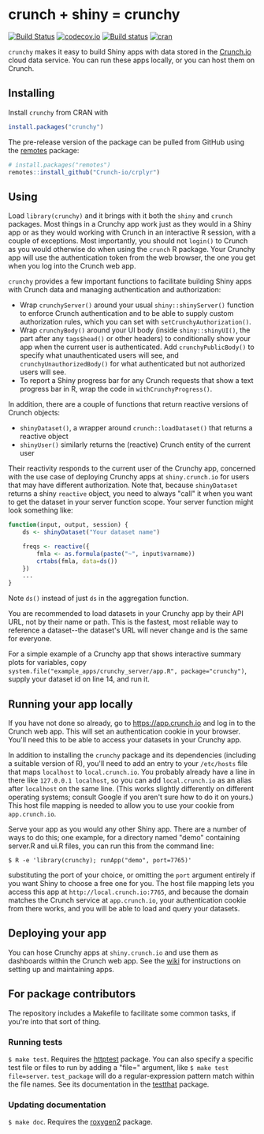 # crunch + shiny = crunchy

[![Build Status](https://travis-ci.org/Crunch-io/crunchy.png?branch=master)](https://travis-ci.org/Crunch-io/crunchy) [![codecov.io](https://codecov.io/github/Crunch-io/crunchy/coverage.svg?branch=master)](https://codecov.io/github/Crunch-io/crunchy?branch=master) [![Build status](https://ci.appveyor.com/api/projects/status/53epi1s8f0slhemm/branch/master?svg=true)](https://ci.appveyor.com/project/nealrichardson/crunchy/branch/master) [![cran](https://www.r-pkg.org/badges/version-last-release/crunchy)](https://cran.r-project.org/package=crunchy)

`crunchy` makes it easy to build Shiny apps with data stored in the [Crunch.io](https://crunch.io/) cloud data service. You can run these apps locally, or you can host them on Crunch.

## Installing

Install `crunchy` from CRAN with

```r
install.packages("crunchy")
```

The pre-release version of the package can be pulled from GitHub using the [remotes](https://remotes.r-lib.org/) package:

```r
# install.packages("remotes")
remotes::install_github("Crunch-io/crplyr")
```

## Using

Load `library(crunchy)` and it brings with it both the `shiny` and `crunch` packages. Most things in a Crunchy app work just as they would in a Shiny app or as they would working with Crunch in an interactive R session, with a couple of exceptions. Most importantly, you should not `login()` to Crunch as you would otherwise do when using the `crunch` R package. Your Crunchy app will use the authentication token from the web browser, the one you get when you log into the Crunch web app.

`crunchy` provides a few important functions to facilitate building Shiny apps with Crunch data and managing authentication and authorization:

* Wrap `crunchyServer()` around your usual `shiny::shinyServer()` function to enforce Crunch authentication and to be able to supply custom authorization rules, which you can set with `setCrunchyAuthorization()`.
* Wrap `crunchyBody()` around your UI body (inside `shiny::shinyUI()`, the part after any `tags$head()` or other headers) to conditionally show your app when the current user is authenticated. Add `crunchyPublicBody()` to specify what unauthenticated users will see, and `crunchyUnauthorizedBody()` for what authenticated but not authorized users will see.
* To report a Shiny progress bar for any Crunch requests that show a text progress bar in R, wrap the code in `withCrunchyProgress()`.

In addition, there are a couple of functions that return reactive versions of Crunch objects:

* `shinyDataset()`, a wrapper around `crunch::loadDataset()` that returns a reactive object
* `shinyUser()` similarly returns the (reactive) Crunch entity of the current user

Their reactivity responds to the current user of the Crunchy app, concerned with the use case of deploying Crunchy apps at `shiny.crunch.io` for users that may have different authorization. Note that, because `shinyDataset` returns a shiny `reactive` object, you need to always "call" it when you want to get the dataset in your server function scope. Your server function might look something like:

```r
function(input, output, session) {
    ds <- shinyDataset("Your dataset name")

    freqs <- reactive({
        fmla <- as.formula(paste("~", input$varname))
        crtabs(fmla, data=ds())
    })
    ...
}
```

Note `ds()` instead of just `ds` in the aggregation function.

You are recommended to load datasets in your Crunchy app by their API URL, not by their name or path. This is the fastest, most reliable way to reference a dataset--the dataset's URL will never change and is the same for everyone.

For a simple example of a Crunchy app that shows interactive summary plots for variables, copy `system.file("example_apps/crunchy_server/app.R", package="crunchy")`, supply your dataset id on line 14, and run it.

## Running your app locally

If you have not done so already, go to https://app.crunch.io and log in to the Crunch web app. This will set an authentication cookie in your browser. You'll need this to be able to access your datasets in your Crunchy app.

In addition to installing the `crunchy` package and its dependencies (including a suitable version of R), you'll need to add an entry to your `/etc/hosts` file that maps `localhost` to `local.crunch.io`. You probably already have a line in there like `127.0.0.1 localhost`, so you can add `local.crunch.io` as an alias after `localhost` on the same line. (This works slightly differently on different operating systems; consult Google if you aren't sure how to do it on yours.) This host file mapping is needed to allow you to use your cookie from `app.crunch.io`.

Serve your app as you would any other Shiny app. There are a number of ways to do this; one example, for a directory named "demo" containing server.R and ui.R files, you can run this from the command line:

    $ R -e 'library(crunchy); runApp("demo", port=7765)'

substituting the port of your choice, or omitting the `port` argument entirely if you want Shiny to choose a free one for you. The host file mapping lets you access this app at `http://local.crunch.io:7765`, and because the domain matches the Crunch service at `app.crunch.io`, your authentication cookie from there works, and you will be able to load and query your datasets.

## Deploying your app

You can hose Crunchy apps at `shiny.crunch.io` and use them as dashboards within the Crunch web app. See the [wiki](https://github.com/Crunch-io/crunchy/wiki) for instructions on setting up and maintaining apps.

## For package contributors

The repository includes a Makefile to facilitate some common tasks, if you're into that sort of thing.

### Running tests

`$ make test`. Requires the [httptest](https://enpiar.com/r/httptest/) package. You can also specify a specific test file or files to run by adding a "file=" argument, like `$ make test file=server`. `test_package` will do a regular-expression pattern match within the file names. See its documentation in the [testthat](https://testthat.r-lib.org/) package.

### Updating documentation

`$ make doc`. Requires the [roxygen2](https://github.com/klutometis/roxygen) package.
